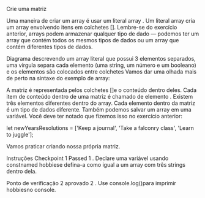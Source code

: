 Crie uma matriz

Uma maneira de criar um array é usar um literal array . Um literal array cria um array envolvendo itens em colchetes []. Lembre-se do exercício anterior, arrays podem armazenar qualquer tipo de dado — podemos ter um array que contém todos os mesmos tipos de dados ou um array que contém diferentes tipos de dados.

Diagrama descrevendo um array literal que possui 3 elementos separados, uma vírgula separa cada elemento (uma string, um número e um booleano) e os elementos são colocados entre colchetes
Vamos dar uma olhada mais de perto na sintaxe do exemplo de array:

A matriz é representada pelos colchetes []e o conteúdo dentro deles.
Cada item de conteúdo dentro de uma matriz é chamado de elemento .
Existem três elementos diferentes dentro do array.
Cada elemento dentro da matriz é um tipo de dados diferente.
Também podemos salvar um array em uma variável. Você deve ter notado que fizemos isso no exercício anterior:

let newYearsResolutions = ['Keep a journal', 'Take a falconry class', 'Learn to juggle'];

Vamos praticar criando nossa própria matriz.

Instruções
Checkpoint 1 Passed
1 .
Declare uma variável usando constnamed hobbiese defina-a como igual a um array com três strings dentro dela.

Ponto de verificação 2 aprovado
2 .
Use console.log()para imprimir hobbiesno console.